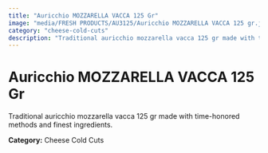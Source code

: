 ```yaml
---
title: "Auricchio MOZZARELLA VACCA 125 Gr"
image: "media/FRESH PRODUCTS/AU3125/Auricchio MOZZARELLA VACCA 125 gr.jpg"
category: "cheese-cold-cuts"
description: "Traditional auricchio mozzarella vacca 125 gr made with time-honored methods and finest ingredients."
---
```


# Auricchio MOZZARELLA VACCA 125 Gr

Traditional auricchio mozzarella vacca 125 gr made with time-honored methods and finest ingredients.

**Category:** Cheese Cold Cuts
